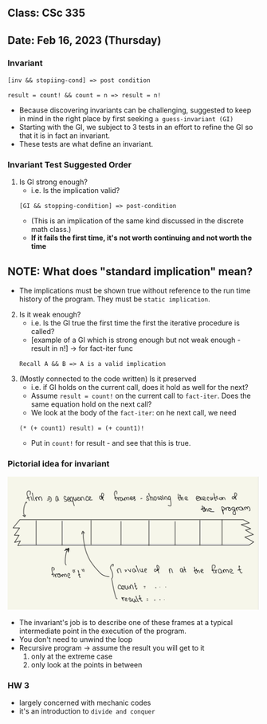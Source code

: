 ## Class: CSc 335 
## Date: Feb 16, 2023 (Thursday)

### Invariant

```
[inv && stopiing-cond] => post condition
```

```
result = count! && count = n => result = n!
```

- Because discovering invariants can be challenging, suggested to keep in mind in the right place by first seeking `a guess-invariant (GI)`
- Starting with the GI, we subject to 3 tests in an effort to refine the GI so that it is in fact an invariant. 
- These tests are what define an invariant.

### Invariant Test Suggested Order
1. Is GI strong enough? 
    - i.e. Is the implication valid?
    ```
    [GI && stopping-condition] => post-condition
    ```
    - (This is an implication of the same kind discussed in the discrete math class.)
    - **If it fails the first time, it's not worth continuing and not worth the time**

<h2><b>NOTE: What does "standard implication" mean?</b></h2> 

- The implications must be shown true without reference to the run time history of the program. They must be `static implication`. 

2. Is it weak enough? 
    - i.e. Is the GI true the first time the first the iterative procedure is called? 
    - [example of a GI which is strong enough but not weak enough - result in n!] &rarr; for fact-iter func
    ```
    Recall A && B => A is a valid implication
    ```
3. (Mostly connected to the code written) Is it preserved 
    - i.e. if GI holds on the current call, does it hold as well for the next?
    - Assume `result = count!` on the current call to `fact-iter`. Does the same equation hold on the next call?
    - We look at the body of the `fact-iter`: on he next call, we need 
    ```
    (* (+ count1) result) = (+ count1)!
    ```
    - Put in `count!` for result - and see that this is true.

### Pictorial idea for invariant 
![Invariant Image](images/invariant-image.jpeg)
- The invariant's job is to describe one of these frames at a typical intermediate point in the execution of the program. 
- You don't need to unwind the loop 
- Recursive program &rarr; assume the result you will get to it 
    1. only at the extreme case 
    2. only look at the points in between 

### HW 3 
- largely concerned with mechanic codes 
- it's an introduction to `divide and conquer`